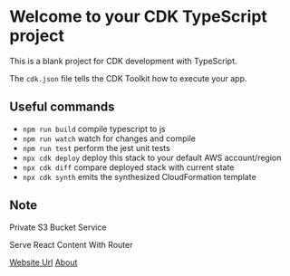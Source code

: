# Welcome to your CDK TypeScript project

This is a blank project for CDK development with TypeScript.

The `cdk.json` file tells the CDK Toolkit how to execute your app.

## Useful commands

* `npm run build`   compile typescript to js
* `npm run watch`   watch for changes and compile
* `npm run test`    perform the jest unit tests
* `npx cdk deploy`  deploy this stack to your default AWS account/region
* `npx cdk diff`    compare deployed stack with current state
* `npx cdk synth`   emits the synthesized CloudFormation template

## Note
Private S3 Bucket Service

Serve React Content With Router

[Website Url](https://d1t6bkky7hxtos.cloudfront.net)
[About](https://d1t6bkky7hxtos.cloudfront.net/about)

